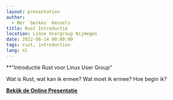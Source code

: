 ```yaml
---
layout: presentation
author:
  - Bèr `berkes` Kessels
title: Rust Introductie
location: Linux Usergroup Nijmegen
date: 2022-06-14 00:00:00
tags: rust, introduction
lang: nl
---
```


**"Introductie Rust voor Linux User Group"

Wat is Rust, wat kan ik ermee? Wat moet ik ermee? Hoe begin ik?

**[Bekijk de Online Presentatie](/assets/pres/lugn-rust.html)**
